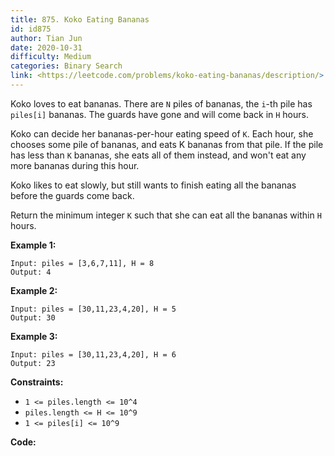 ```yaml
---
title: 875. Koko Eating Bananas
id: id875
author: Tian Jun
date: 2020-10-31
difficulty: Medium
categories: Binary Search
link: <https://leetcode.com/problems/koko-eating-bananas/description/>
---
```


Koko loves to eat bananas.  There are `N` piles of bananas, the `i`-th pile
has `piles[i]` bananas.  The guards have gone and will come back in `H` hours.

Koko can decide her bananas-per-hour eating speed of `K`.  Each hour, she
chooses some pile of bananas, and eats K bananas from that pile.  If the pile
has less than `K` bananas, she eats all of them instead, and won't eat any
more bananas during this hour.

Koko likes to eat slowly, but still wants to finish eating all the bananas
before the guards come back.

Return the minimum integer `K` such that she can eat all the bananas within
`H` hours.



**Example 1:**
            
	Input: piles = [3,6,7,11], H = 8    
	Output: 4    

**Example 2:**
            
	Input: piles = [30,11,23,4,20], H = 5    
	Output: 30    

**Example 3:**
            
	Input: piles = [30,11,23,4,20], H = 6    
	Output: 23    



**Constraints:**

  * `1 <= piles.length <= 10^4`
  * `piles.length <= H <= 10^9`
  * `1 <= piles[i] <= 10^9`


**Code:**
